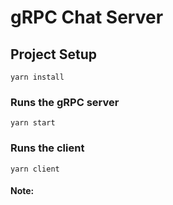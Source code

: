 # gRPC Chat Server

## Project Setup

```
yarn install
```

### Runs the gRPC server

```
yarn start
```

### Runs the client

```
yarn client
```

#### Note: 
